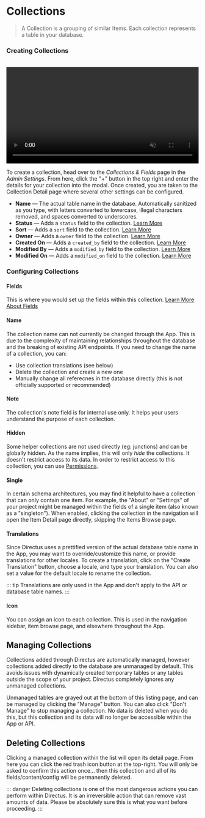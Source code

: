 ﻿# Collections

> A Collection is a grouping of similar Items. Each collection represents a table in your database.

### Creating Collections
<br>
<video width="100%" autoplay muted controls loop>
  <source src="../img/video/create-collection.mp4" type="video/mp4">
</video>

To create a collection, head over to the _Collections & Fields_ page in the _Admin Settings_. From here, click the "+" button in the top right and enter the details for your collection into the modal. Once created, you are taken to the Collection Detail page where several other settings can be configured.

* **Name** — The actual table name in the database. Automatically sanitized as you type, with letters converted to lowercase, illegal characters removed, and spaces converted to underscores.
* **Status** — Adds a `status` field to the collection. [Learn More](./interfaces.html#status)
* **Sort** — Adds a `sort` field to the collection. [Learn More](./interfaces.html#sort)
* **Owner** — Adds a `owner` field to the collection. [Learn More](./interfaces.html#user-created)
* **Created On** — Adds a `created_by` field to the collection. [Learn More](./interfaces.html#datetime-created)
* **Modified By** — Adds a `modified_by` field to the collection. [Learn More](./interfaces.html#user-updated)
* **Modified On** — Adds a `modified_on` field to the collection. [Learn More](./interfaces.html#datetime-updated)

### Configuring Collections

#### Fields

This is where you would set up the fields within this collection. [Learn More About Fields](./fields.html)

#### Name

The collection name can not currently be changed through the App. This is due to the complexity of maintaining relationships throughout the database and the breaking of existing API endpoints. If you need to change the name of a collection, you can:

  * Use collection translations (see below)
  * Delete the collection and create a new one
  * Manually change all referecnes in the database directly (this is not officially supported or recommended)

#### Note

The collection's note field is for internal use only. It helps your users understand the purpose of each collection.

#### Hidden

Some helper collections are not used directly (eg: junctions) and can be globally hidden. As the name implies, this will only _hide_ the collections. It doesn't restrict access to its data. In order to restrict access to this collection, you can use [Permissions](./permissions.md).

#### Single

In certain schema architectures, you may find it helpful to have a collection that can only contain one item. For example, the "About" or "Settings" of your project might be managed within the fields of a single item (also known as a "singleton"). When enabled, clicking the collection in the navigation will open the Item Detail page directly, skipping the Items Browse page.

#### Translations

Since Directus uses a prettified version of the actual database table name in the App, you may want to override/customize this name, or provide translations for other locales. To create a translation, click on the "Create Translation" button, choose a locale, and type your translation. You can also set a value for the default locale to rename the collection.

::: tip
Translations are only used in the App and don't apply to the API or database table names.
:::

#### Icon

You can assign an icon to each collection. This is used in the navigation sidebar, item browse page, and elsewhere throughout the App.

## Managing Collections

Collections added through Directus are automatically managed, however collections added directly to the database are unmanaged by default. This avoids issues with dynamically created temporary tables or any tables outside the scope of your project. Directus completely ignores any unmanaged collections.

Unmanaged tables are grayed out at the bottom of this listing page, and can be managed by clicking the "Manage" button. You can also click "Don't Manage" to stop managing a collection. No data is deleted when you do this, but this collection and its data will no longer be accessible within the App or API.

## Deleting Collections

Clicking a managed collection within the list will open its detail page. From here you can click the red trash icon button at the top-right. You will only be asked to confirm this action once... then this collection and all of its fields/content/config will be permanently deleted.

::: danger
Deleting collections is one of the most dangerous actions you can perform within Directus. It is an irreversible action that can remove vast amounts of data. Please be absolutely sure this is what you want before proceeding.
:::